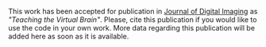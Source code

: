 This work has been accepted for publication in [Journal of Digital Imaging](https://www.springer.com/journal/10278) as *"Teaching the Virtual Brain"*. Please, cite this publication if you would like to use the code in your own work. More data regarding this publication will be added here as soon as it is available.
